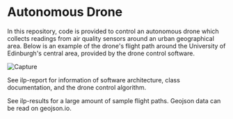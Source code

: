 # Autonomous Drone

In this repository, code is provided to control an autonomous drone which collects readings from air quality sensors around an urban geographical area. Below is an example of the drone's flight path around the University of Edinburgh's central area, provided by the drone control software.

![Capture](https://user-images.githubusercontent.com/57570765/229640362-e645b6a1-1951-4127-8c9b-50e1e5a9c7f1.PNG)



See ilp-report for information of software architecture, class documentation, and the drone control algorithm.

See ilp-results for a large amount of sample flight paths. Geojson data can be read on geojson.io.
